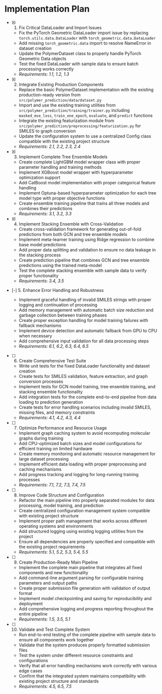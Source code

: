 # Implementation Plan

- [x] 1. Fix Critical DataLoader and Import Issues




  - Fix the PyTorch Geometric DataLoader import issue by replacing `torch.utils.data.DataLoader` with `torch_geometric.data.DataLoader`
  - Add missing `torch_geometric.data` import to resolve NameError in dataset creation
  - Update the PolymerDataset class to properly handle PyTorch Geometric Data objects
  - Test the fixed DataLoader with sample data to ensure batch processing works correctly
  - _Requirements: 1.1, 1.2, 1.3_

- [x] 2. Integrate Existing Production Components







  - Replace the basic PolymerDataset implementation with the existing production-ready version from `src/polymer_prediction/data/dataset.py`
  - Import and use the existing training utilities from `src/polymer_prediction/training/trainer.py` including `masked_mse_loss`, `train_one_epoch`, `evaluate`, and `predict` functions
  - Integrate the existing featurization module from `src/polymer_prediction/preprocessing/featurization.py` for SMILES to graph conversion
  - Update the configuration system to use a centralized Config class compatible with the existing project structure
  - _Requirements: 2.1, 2.2, 2.3, 2.4_

- [x] 3. Implement Complete Tree Ensemble Models





  - Create complete LightGBM model wrapper class with proper parameter handling and training methods
  - Implement XGBoost model wrapper with hyperparameter optimization support
  - Add CatBoost model implementation with proper categorical feature handling
  - Implement Optuna-based hyperparameter optimization for each tree model type with proper objective functions
  - Create ensemble training pipeline that trains all three models and combines their predictions
  - _Requirements: 3.1, 3.2, 3.3_

- [x] 4. Implement Stacking Ensemble with Cross-Validation












  - Create cross-validation framework for generating out-of-fold predictions from both GCN and tree ensemble models
  - Implement meta-learner training using Ridge regression to combine base model predictions
  - Add proper data splitting and validation to ensure no data leakage in the stacking process
  - Create prediction pipeline that combines GCN and tree ensemble predictions using the trained meta-model
  - Test the complete stacking ensemble with sample data to verify proper functionality
  - _Requirements: 3.4, 3.5_

- [-] 5. Enhance Error Handling and Robustness



  - Implement graceful handling of invalid SMILES strings with proper logging and continuation of processing
  - Add memory management with automatic batch size reduction and garbage collection between training phases
  - Create proper exception handling for model training failures with fallback mechanisms
  - Implement device detection and automatic fallback from GPU to CPU when necessary
  - Add comprehensive input validation for all data processing steps
  - _Requirements: 6.1, 6.2, 6.3, 6.4, 6.5_

- [ ] 6. Create Comprehensive Test Suite
  - Write unit tests for the fixed DataLoader functionality and dataset creation
  - Create tests for SMILES validation, feature extraction, and graph conversion processes
  - Implement tests for GCN model training, tree ensemble training, and stacking ensemble functionality
  - Add integration tests for the complete end-to-end pipeline from data loading to prediction generation
  - Create tests for error handling scenarios including invalid SMILES, missing files, and memory constraints
  - _Requirements: 4.1, 4.2, 4.3, 4.4_

- [ ] 7. Optimize Performance and Resource Usage
  - Implement graph caching system to avoid recomputing molecular graphs during training
  - Add CPU-optimized batch sizes and model configurations for efficient training on limited hardware
  - Create memory monitoring and automatic resource management for large dataset processing
  - Implement efficient data loading with proper preprocessing and caching mechanisms
  - Add progress tracking and logging for long-running training processes
  - _Requirements: 7.1, 7.2, 7.3, 7.4, 7.5_

- [ ] 8. Improve Code Structure and Configuration
  - Refactor the main pipeline into properly separated modules for data processing, model training, and prediction
  - Create centralized configuration management system compatible with existing project structure
  - Implement proper path management that works across different operating systems and environments
  - Add structured logging using existing logging utilities from the project
  - Ensure all dependencies are properly specified and compatible with the existing project requirements
  - _Requirements: 5.1, 5.2, 5.3, 5.4, 5.5_

- [ ] 9. Create Production-Ready Main Pipeline
  - Implement the complete main pipeline that integrates all fixed components and new functionality
  - Add command-line argument parsing for configurable training parameters and output paths
  - Create proper submission file generation with validation of output format
  - Implement model checkpointing and saving for reproducibility and deployment
  - Add comprehensive logging and progress reporting throughout the entire pipeline
  - _Requirements: 1.5, 3.5, 5.1_

- [ ] 10. Validate and Test Complete System
  - Run end-to-end testing of the complete pipeline with sample data to ensure all components work together
  - Validate that the system produces properly formatted submission files
  - Test the system under different resource constraints and configurations
  - Verify that all error handling mechanisms work correctly with various edge cases
  - Confirm that the integrated system maintains compatibility with existing project structure and standards
  - _Requirements: 4.5, 6.5, 7.5_